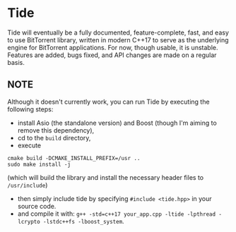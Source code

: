 # Tide

Tide will eventually be a fully documented, feature-complete, fast, and easy to use BitTorrent library, written in
modern C++17 to serve as the underlying engine for BitTorrent applications.
For now, though usable, it is unstable. Features are added, bugs fixed, and API changes are made on a regular basis.

## NOTE

Although it doesn't currently work, you can run Tide by executing the following steps:
- install Asio (the standalone version) and Boost (though I'm aiming to remove this dependency),
- cd to the `build` directory,
- execute
```
cmake build -DCMAKE_INSTALL_PREFIX=/usr ..
sudo make install -j
```
(which will build the library and install the necessary header files to `/usr/include`)
- then simply include tide by specifying `#include <tide.hpp>` in your source code.
- and compile it with: `g++ -std=c++17 your_app.cpp -ltide -lpthread -lcrypto -lstdc++fs -lboost_system`.
